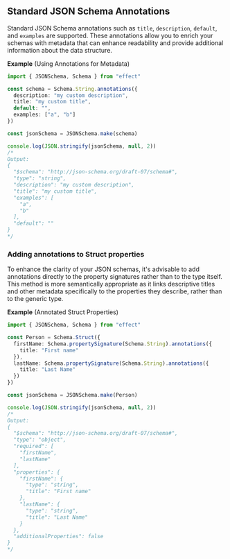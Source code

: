 ## Standard JSON Schema Annotations

Standard JSON Schema annotations such as `title`, `description`, `default`, and `examples` are supported.
These annotations allow you to enrich your schemas with metadata that can enhance readability and provide additional information about the data structure.

**Example** (Using Annotations for Metadata)

```ts twoslash
import { JSONSchema, Schema } from "effect"

const schema = Schema.String.annotations({
  description: "my custom description",
  title: "my custom title",
  default: "",
  examples: ["a", "b"]
})

const jsonSchema = JSONSchema.make(schema)

console.log(JSON.stringify(jsonSchema, null, 2))
/*
Output:
{
  "$schema": "http://json-schema.org/draft-07/schema#",
  "type": "string",
  "description": "my custom description",
  "title": "my custom title",
  "examples": [
    "a",
    "b"
  ],
  "default": ""
}
*/
```

### Adding annotations to Struct properties

To enhance the clarity of your JSON schemas, it's advisable to add annotations directly to the property signatures rather than to the type itself.
This method is more semantically appropriate as it links descriptive titles and other metadata specifically to the properties they describe, rather than to the generic type.

**Example** (Annotated Struct Properties)

```ts twoslash
import { JSONSchema, Schema } from "effect"

const Person = Schema.Struct({
  firstName: Schema.propertySignature(Schema.String).annotations({
    title: "First name"
  }),
  lastName: Schema.propertySignature(Schema.String).annotations({
    title: "Last Name"
  })
})

const jsonSchema = JSONSchema.make(Person)

console.log(JSON.stringify(jsonSchema, null, 2))
/*
Output:
{
  "$schema": "http://json-schema.org/draft-07/schema#",
  "type": "object",
  "required": [
    "firstName",
    "lastName"
  ],
  "properties": {
    "firstName": {
      "type": "string",
      "title": "First name"
    },
    "lastName": {
      "type": "string",
      "title": "Last Name"
    }
  },
  "additionalProperties": false
}
*/
```
